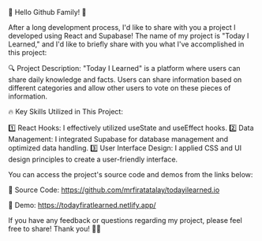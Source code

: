 🚀 Hello Github Family! 🚀

After a long development process, I'd like to share with you a project I developed using React and Supabase! The name of my project is "Today I Learned," and I'd like to briefly share with you what I've accomplished in this project:

🔍 Project Description: "Today I Learned" is a platform where users can share daily knowledge and facts. Users can share information based on different categories and allow other users to vote on these pieces of information.

🔥 Key Skills Utilized in This Project:

1️⃣ React Hooks: I effectively utilized useState and useEffect hooks.
2️⃣ Data Management: I integrated Supabase for database management and optimized data handling.
3️⃣ User Interface Design: I applied CSS and UI design principles to create a user-friendly interface.

You can access the project's source code and demos from the links below:

🔗 Source Code: https://github.com/mrfiratatalay/todayilearned.io

🔗 Demo: https://todayfiratlearned.netlify.app/

If you have any feedback or questions regarding my project, please feel free to share! Thank you! 🚀🔥
